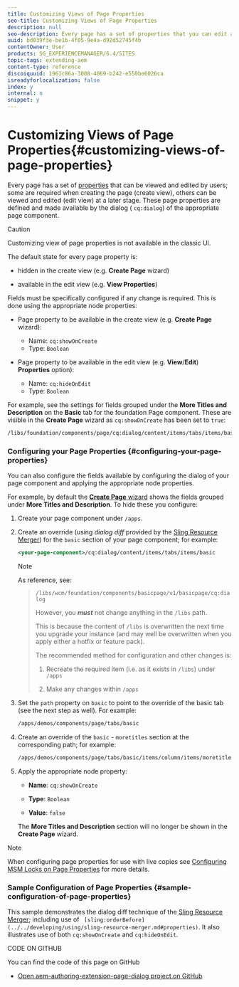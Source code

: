 ```yaml
---
title: Customizing Views of Page Properties
seo-title: Customizing Views of Page Properties
description: null
seo-description: Every page has a set of properties that you can edit as required
uuid: bd039f3e-be1b-4f05-9e4a-d92d52745f4b
contentOwner: User
products: SG_EXPERIENCEMANAGER/6.4/SITES
topic-tags: extending-aem
content-type: reference
discoiquuid: 1961c86a-3008-4069-b242-e550be6026ca
isreadyforlocalization: false
index: y
internal: n
snippet: y
---
```


# Customizing Views of Page Properties{#customizing-views-of-page-properties}

Every page has a set of [properties](../../authoring/using/editing-page-properties.md) that can be viewed and edited by users; some are required when creating the page (create view), others can be viewed and edited (edit view) at a later stage. These page properties are defined and made available by the dialog ( `cq:dialog`) of the appropriate page component.

>[!CAUTION]
>
>Customizing view of page properties is not available in the classic UI.

The default state for every page property is:

* hidden in the create view (e.g. **Create Page** wizard)  

* available in the edit view (e.g. **View Properties**)

Fields must be specifically configured if any change is required. This is done using the appropriate node properties:

* Page property to be available in the create view (e.g. **Create Page** wizard):

    * Name: `cq:showOnCreate`
    * Type: `Boolean`

* Page property to be available in the edit view (e.g. **View**/**Edit**) **Properties** option):

    * Name: `cq:hideOnEdit`
    * Type: `Boolean`

For example, see the settings for fields grouped under the **More Titles and Description** on the **Basic** tab for the foundation Page component. These are visible in the **Create Page** wizard as `cq:showOnCreate` has been set to `true`:

```xml
/libs/foundation/components/page/cq:dialog/content/items/tabs/items/basic/items/column/items/moretitles   
```

### Configuring your Page Properties {#configuring-your-page-properties}

You can also configure the fields available by configuring the dialog of your page component and applying the appropriate node properties.

For example, by default the [**Create Page** wizard](../../authoring/using/managing-pages.md#creatinganewpagetouchoptimizedui) shows the fields grouped under **More Titles and Description**. To hide these you configure:

1. Create your page component under `/apps`.
1. Create an override (using *dialog diff* provided by the [Sling Resource Merger](../../developing/using/sling-resource-merger.md)) for the `basic` section of your page component; for example:

   ```xml
   <your-page-component>/cq:dialog/content/items/tabs/items/basic
   ```

   >[!NOTE]
   >
   >As reference, see:  

   >
   >
   >` /libs/wcm/foundation/components/basicpage/v1/basicpage/cq:dialog  
   >`
   >
   >
   >However, you ***must*** not change anything in the `/libs` path.
   >
   >
   >This is because the content of `/libs` is overwritten the next time you upgrade your instance (and may well be overwritten when you apply either a hotfix or feature pack).
   >
   >
   >The recommended method for configuration and other changes is:
   >
   >    
   >    
   >    1. Recreate the required item (i.e. as it exists in `/libs`) under `/apps`  
   >    
   >    1. Make any changes within `/apps`
   >    
   >

1. Set the `path` property on `basic` to point to the override of the basic tab (see the next step as well). For example:

   ```xml
   /apps/demos/components/page/tabs/basic
   ```

1. Create an override of the `basic` - `moretitles` section at the corresponding path; for example:

   ```xml
   /apps/demos/components/page/tabs/basic/items/column/items/moretitles
   ```

1. Apply the appropriate node property:

    * **Name**: `cq:showOnCreate`
    
    * **Type**: `Boolean`
    
    * **Value**: `false`

   The **More Titles and Description** section will no longer be shown in the **Create Page** wizard.

>[!NOTE]
>
>When configuring page properties for use with live copies see [Configuring MSM Locks on Page Properties](../../developing/using/extending-msm.md#configuringmsmlocksonpagepropertiestouchoptimizedui) for more details.

### Sample Configuration of Page Properties {#sample-configuration-of-page-properties}

This sample demonstrates the dialog diff technique of the [Sling Resource Merger](../../developing/using/sling-resource-merger.md); including use of ` [sling:orderBefore](../../developing/using/sling-resource-merger.md#properties)`. It also illustrates use of both `cq:showOnCreate` and `cq:hideOnEdit`.

CODE ON GITHUB

You can find the code of this page on GitHub

* [Open aem-authoring-extension-page-dialog project on GitHub](https://github.com/Adobe-Marketing-Cloud/aem-authoring-extension-page-dialog)

<!-- 

Comment Type: draft

<p>CODE ON GITHUB</p> 
<p>You can find the code of this page on GitHub</p> 
<ul> 
 <li><a href="https://github.com/Adobe-Marketing-Cloud/aem-authoring-extension-page-dialog">Open aem-authoring-extension-page-dialog project on GitHub</a></li> 
 <li>Download the project as <a href="https://github.com/Adobe-Marketing-Cloud/aem-authoring-extension-page-dialog/archive/master.zip">a ZIP file</a></li> 
</ul>

 -->

